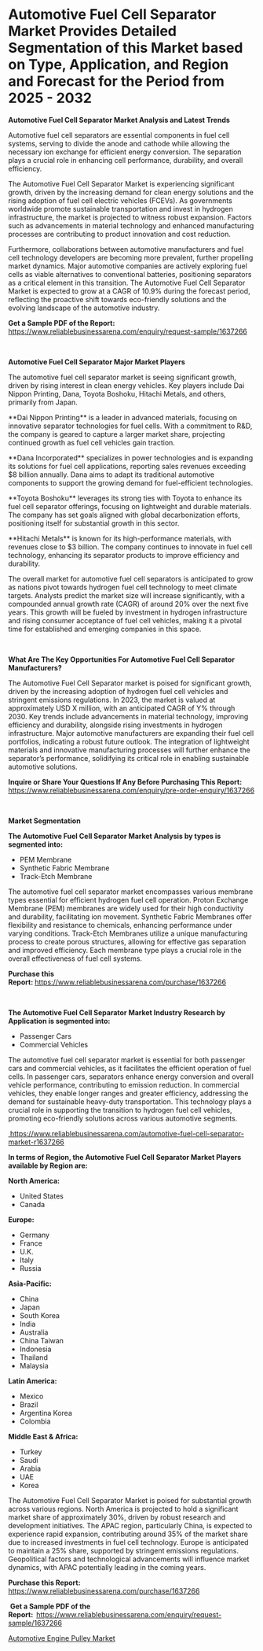 <p><h1>Automotive Fuel Cell Separator Market Provides Detailed Segmentation of this Market based on Type, Application, and Region and Forecast for the Period from 2025 - 2032</h1></p><p><strong>Automotive Fuel Cell Separator Market Analysis and Latest Trends</strong></p>
<p><p>Automotive fuel cell separators are essential components in fuel cell systems, serving to divide the anode and cathode while allowing the necessary ion exchange for efficient energy conversion. The separation plays a crucial role in enhancing cell performance, durability, and overall efficiency. </p><p>The Automotive Fuel Cell Separator Market is experiencing significant growth, driven by the increasing demand for clean energy solutions and the rising adoption of fuel cell electric vehicles (FCEVs). As governments worldwide promote sustainable transportation and invest in hydrogen infrastructure, the market is projected to witness robust expansion. Factors such as advancements in material technology and enhanced manufacturing processes are contributing to product innovation and cost reduction.</p><p>Furthermore, collaborations between automotive manufacturers and fuel cell technology developers are becoming more prevalent, further propelling market dynamics. Major automotive companies are actively exploring fuel cells as viable alternatives to conventional batteries, positioning separators as a critical element in this transition. The Automotive Fuel Cell Separator Market is expected to grow at a CAGR of 10.9% during the forecast period, reflecting the proactive shift towards eco-friendly solutions and the evolving landscape of the automotive industry.</p></p>
<p><strong>Get a Sample PDF of the Report:&nbsp;</strong> <a href="https://www.reliablebusinessarena.com/enquiry/request-sample/1637266?utm_campaign=3294&utm_medium=2&utm_source=Github&utm_content=ia&utm_term=23032025&utm_id=automotive-fuel-cell-separator">https://www.reliablebusinessarena.com/enquiry/request-sample/1637266</a></p>
<p>&nbsp;</p>
<p><strong>Automotive Fuel Cell Separator Major Market Players</strong></p>
<p><p>The automotive fuel cell separator market is seeing significant growth, driven by rising interest in clean energy vehicles. Key players include Dai Nippon Printing, Dana, Toyota Boshoku, Hitachi Metals, and others, primarily from Japan.</p><p>**Dai Nippon Printing** is a leader in advanced materials, focusing on innovative separator technologies for fuel cells. With a commitment to R&D, the company is geared to capture a larger market share, projecting continued growth as fuel cell vehicles gain traction.</p><p>**Dana Incorporated** specializes in power technologies and is expanding its solutions for fuel cell applications, reporting sales revenues exceeding $8 billion annually. Dana aims to adapt its traditional automotive components to support the growing demand for fuel-efficient technologies.</p><p>**Toyota Boshoku** leverages its strong ties with Toyota to enhance its fuel cell separator offerings, focusing on lightweight and durable materials. The company has set goals aligned with global decarbonization efforts, positioning itself for substantial growth in this sector.</p><p>**Hitachi Metals** is known for its high-performance materials, with revenues close to $3 billion. The company continues to innovate in fuel cell technology, enhancing its separator products to improve efficiency and durability.</p><p>The overall market for automotive fuel cell separators is anticipated to grow as nations pivot towards hydrogen fuel cell technology to meet climate targets. Analysts predict the market size will increase significantly, with a compounded annual growth rate (CAGR) of around 20% over the next five years. This growth will be fueled by investment in hydrogen infrastructure and rising consumer acceptance of fuel cell vehicles, making it a pivotal time for established and emerging companies in this space.</p></p>
<p>&nbsp;</p>
<p><strong>What Are The Key Opportunities For Automotive Fuel Cell Separator Manufacturers?</strong></p>
<p><p>The Automotive Fuel Cell Separator market is poised for significant growth, driven by the increasing adoption of hydrogen fuel cell vehicles and stringent emissions regulations. In 2023, the market is valued at approximately USD X million, with an anticipated CAGR of Y% through 2030. Key trends include advancements in material technology, improving efficiency and durability, alongside rising investments in hydrogen infrastructure. Major automotive manufacturers are expanding their fuel cell portfolios, indicating a robust future outlook. The integration of lightweight materials and innovative manufacturing processes will further enhance the separator’s performance, solidifying its critical role in enabling sustainable automotive solutions.</p></p>
<p><strong>Inquire or Share Your Questions If Any Before Purchasing This Report:</strong> <a href="https://www.reliablebusinessarena.com/enquiry/pre-order-enquiry/1637266?utm_campaign=3294&utm_medium=2&utm_source=Github&utm_content=ia&utm_term=23032025&utm_id=automotive-fuel-cell-separator">https://www.reliablebusinessarena.com/enquiry/pre-order-enquiry/1637266</a></p>
<p>&nbsp;</p>
<p><strong>Market Segmentation</strong></p>
<p><strong>The Automotive Fuel Cell Separator Market Analysis by types is segmented into:</strong></p>
<p><ul><li>PEM Membrane</li><li>Synthetic Fabric Membrane</li><li>Track-Etch Membrane</li></ul></p>
<p><p>The automotive fuel cell separator market encompasses various membrane types essential for efficient hydrogen fuel cell operation. Proton Exchange Membrane (PEM) membranes are widely used for their high conductivity and durability, facilitating ion movement. Synthetic Fabric Membranes offer flexibility and resistance to chemicals, enhancing performance under varying conditions. Track-Etch Membranes utilize a unique manufacturing process to create porous structures, allowing for effective gas separation and improved efficiency. Each membrane type plays a crucial role in the overall effectiveness of fuel cell systems.</p></p>
<p><strong>Purchase this Report:&nbsp;</strong><a href="https://www.reliablebusinessarena.com/purchase/1637266?utm_campaign=3294&utm_medium=2&utm_source=Github&utm_content=ia&utm_term=23032025&utm_id=automotive-fuel-cell-separator">https://www.reliablebusinessarena.com/purchase/1637266</a></p>
<p>&nbsp;</p>
<p><strong>The Automotive Fuel Cell Separator Market Industry Research by Application is segmented into:</strong></p>
<p><ul><li>Passenger Cars</li><li>Commercial Vehicles</li></ul></p>
<p><p>The automotive fuel cell separator market is essential for both passenger cars and commercial vehicles, as it facilitates the efficient operation of fuel cells. In passenger cars, separators enhance energy conversion and overall vehicle performance, contributing to emission reduction. In commercial vehicles, they enable longer ranges and greater efficiency, addressing the demand for sustainable heavy-duty transportation. This technology plays a crucial role in supporting the transition to hydrogen fuel cell vehicles, promoting eco-friendly solutions across various automotive segments.</p></p>
<p><a href="https://www.reliablebusinessarena.com/automotive-fuel-cell-separator-market-r1637266?utm_campaign=3294&utm_medium=2&utm_source=Github&utm_content=ia&utm_term=23032025&utm_id=automotive-fuel-cell-separator">&nbsp;https://www.reliablebusinessarena.com/automotive-fuel-cell-separator-market-r1637266</a></p>
<p><strong>In terms of Region, the Automotive Fuel Cell Separator Market Players available by Region are:</strong></p>
<p>
    <p> <strong> North America: </strong>
        <ul>
            <li>United States</li>
            <li>Canada</li>
        </ul>
        </p> 
    <p> <strong> Europe: </strong>
        <ul>
            <li>Germany</li>
            <li>France</li>
            <li>U.K.</li>
            <li>Italy</li>
            <li>Russia</li>
        </ul>
        </p> 
    <p> <strong> Asia-Pacific: </strong>
        <ul>
            <li>China</li>
            <li>Japan</li>
            <li>South Korea</li>
            <li>India</li>
            <li>Australia</li>
            <li>China Taiwan</li>
            <li>Indonesia</li>
            <li>Thailand</li>
            <li>Malaysia</li>
        </ul>
        </p> 
    <p> <strong> Latin America: </strong>
        <ul>
            <li>Mexico</li>
            <li>Brazil</li>
            <li>Argentina Korea</li>
            <li>Colombia</li>
        </ul>
        </p> 
    <p> <strong> Middle East & Africa: </strong>
        <ul>
            <li>Turkey</li>
            <li>Saudi</li>
            <li>Arabia</li>
            <li>UAE</li>
            <li>Korea</li>
        </ul>
    </p>
    </p>
<p><p>The Automotive Fuel Cell Separator Market is poised for substantial growth across various regions. North America is projected to hold a significant market share of approximately 30%, driven by robust research and development initiatives. The APAC region, particularly China, is expected to experience rapid expansion, contributing around 35% of the market share due to increased investments in fuel cell technology. Europe is anticipated to maintain a 25% share, supported by stringent emissions regulations. Geopolitical factors and technological advancements will influence market dynamics, with APAC potentially leading in the coming years.</p></p>
<p><strong>Purchase this Report: </strong><a href="https://www.reliablebusinessarena.com/purchase/1637266?utm_campaign=3294&utm_medium=2&utm_source=Github&utm_content=ia&utm_term=23032025&utm_id=automotive-fuel-cell-separator">https://www.reliablebusinessarena.com/purchase/1637266</a></p>
<p>&nbsp;<strong>Get a Sample PDF of the Report:&nbsp;&nbsp;</strong><a href="https://www.reliablebusinessarena.com/enquiry/request-sample/1637266?utm_campaign=3294&utm_medium=2&utm_source=Github&utm_content=ia&utm_term=23032025&utm_id=automotive-fuel-cell-separator">https://www.reliablebusinessarena.com/enquiry/request-sample/1637266</a></p>
<p><strong></strong></p>
<p><p><a href="https://github.com/casimbrhelck/Market-Research-Report-List-1/blob/main/automotive-engine-pulley-market.md?utm_campaign=3294&utm_medium=2&utm_source=Github&utm_content=ia&utm_term=23032025&utm_id=automotive-fuel-cell-separator">Automotive Engine Pulley Market</a></p></p>